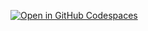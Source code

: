 [![Open in GitHub Codespaces](https://github.com/codespaces/badge.svg)](https://github.com/vera-gao1015/5002final)



